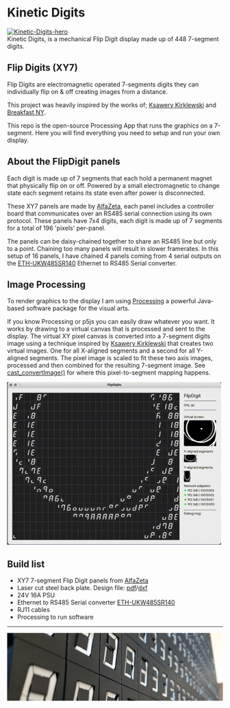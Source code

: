 # Kinetic Digits

[![Kinetic-Digits-hero](assets/Kinetic-Digits.gif)](https://twitter.com/motus_art/status/1417507367969861653)  
Kinetic Digits, is a mechanical Flip Digit display made up of 448 7-segment digits.


## Flip Digits (XY7)
Flip Digits are electromagnetic operated 7-segments digits they can individually flip on & off creating images from a distance.

This project was heavily inspired by the works of; [Ksawery Kirklewski](https://ksawerykomputery.pl/works/flipdigits-monitor) and [Breakfast NY](https://breakfastny.com/).

This repo is the open-source Processing App that runs the graphics on a 7-segment. Here you will find everything you need to setup and run your own display.


## About the FlipDigit panels
Each digit is made up of 7 segments that each hold a permanent magnet that physically flip on or off. Powered by a small electromagnetic to change state each segment retains its state even after power is disconnected.

These XY7 panels are made by [AlfaZeta](https://flipdots.com/en/xy7-flip-digits-panels/), each panel includes a controller board that communicates over an RS485 serial connection using its own protocol. These panels have 7x4 digits, each digit is made up of 7 segments for a total of 196 'pixels' per-panel.

The panels can be daisy-chained together to share an RS485 line but only to a point. Chaining too many panels will result in slower framerates. In this setup of 16 panels, I have chained 4 panels coming from 4 serial outputs on the [ETH-UKW485SR140](http://www.sklep.uk-system.pl/konwertery-eth-ukw485sr140-z-4-portami-szeregowymi-rs485-p-41.html) Ethernet to RS485 Serial converter.


## Image Processing
To render graphics to the display I am using [Processing](https://processing.org/) a powerful Java-based software package for the visual arts.

If you know Processing or p5js you can easily draw whatever you want. It works by drawing to a virtual canvas that is processed and sent to the display.
The virtual XY pixel canvas is converted into a 7-segment digits image using a technique inspired by [Ksawery Kirklewski](https://ksawerykomputery.pl/tools/flipdigits-player) that creates two virtual images. One for all X-aligned segments and a second for all Y-aligned segments. The pixel image is scaled to fit these two axis images, processed and then combined for the resulting 7-segment image.
See [cast_convertImage()](https://github.com/owenmcateer/FlipDigits/blob/master/FlipDigits/cast.pde#L157) for where this pixel-to-segment mapping happens.

![FlipDigit UI](assets/FlipDigit-UI.gif)


## Build list
- XY7 7-segment Flip Digit panels from [AlfaZeta](https://flipdots.com/en/xy7-flip-digits-panels/)
- Laser cut steel back plate. Design file: [pdf](assets/Back-place.pdf)/[dxf](assets/Back-place.dxf)
- 24V 16A PSU
- Ethernet to RS485 Serial converter [ETH-UKW485SR140](http://www.sklep.uk-system.pl/konwertery-eth-ukw485sr140-z-4-portami-szeregowymi-rs485-p-41.html)
- RJ11 cables
- Processing to run software

---

![Kinetic Digits Display](assets/Kinetic-Digits-hero.jpg) 

